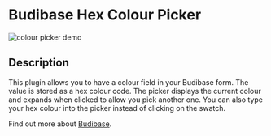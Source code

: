 # Budibase Hex Colour Picker

![colour picker demo](https://user-images.githubusercontent.com/110921612/208495272-330382cf-da2b-4399-9089-2036ac20a77c.gif)

## Description

This plugin allows you to have a colour field in your Budibase form. The value is stored as a hex colour code. The picker displays the current colour and expands when clicked to allow you pick another one. You can also type your hex colour into the picker instead of clicking on the swatch.

Find out more about [Budibase](https://github.com/Budibase/budibase).
